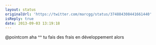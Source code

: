 ```yaml
---
layout: status
originalUrl: 'https://twitter.com/marcgg/status/374884308441661440'
isReply: true
date: 2013-09-03 13:19:18
---
```


@pointcom aha ^^ tu fais des frais en développement alors
